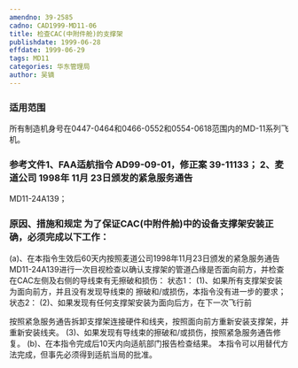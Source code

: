 ```yaml
---
amendno: 39-2585
cadno: CAD1999-MD11-06
title: 检查CAC(中附件舱)的支撑架
publishdate: 1999-06-28
effdate: 1999-06-29
tags: MD11
categories: 华东管理局
author: 吴镝
---
```


### 适用范围 
所有制造机身号在0447-0464和0466-0552和0554-0618范围内的MD-11系列飞机。

<!--more-->
### 参考文件1、FAA适航指令 AD99-09-01，修正案 39-11133； 2、麦道公司 1998年 11月 23日颁发的紧急服务通告 
MD11-24A139；

### 原因、措施和规定     为了保证CAC(中附件舱)中的设备支撑架安装正确，必须完成以下工作： 
(a)、在本指令生效后60天内按照麦道公司1998年11月23日颁发的紧急服务通告MD11-24A139进行一次目视检查以确认支撑架的管道凸缘是否面向前方，并检查在CAC左侧及右侧的导线束有无擦破和损伤： 
    状态1： 
      (1)、如果所有支撑架安装为面向前方，并且没有发现导线束的
擦破和/或损伤，本指令没有进一步的要求；     状态2： 
      (2)、如果发现有任何支撑架安装为面向后方，在下一次飞行前
       
按照紧急服务通告拆卸支撑架连接硬件和线夹，按照面向前方重新安装支撑架，并重新安装线夹。 
      (3)、如果发现有导线束的擦破和/或损伤，按照紧急服务通告修复。 
(b)、在本指令完成后10天内向适航部门报告检查结果。     本指令可以用替代方法完成，但事先必须得到适航当局的批准。

